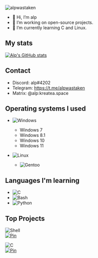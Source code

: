 <p align="left"> <img src="https://komarev.com/ghpvc/?username=alpwastaken&label=Profile%20views&color=ff0000&style=flat-square" alt="alpwastaken" /></p>

- 👋 Hi, I’m alp
- 👀 I’m working on open-source projects.
- 🌱 I’m currently learning C and Linux.

## My stats
[![Alp's GitHub stats](https://github-readme-stats.vercel.app/api?username=alpwastaken)](https://github.com/anuraghazra/github-readme-stats)

## Contact
* Discord: alp#4202
* Telegram: https://t.me/alpwastaken
* Matrix: @alp:kreatea.space

## Operating systems I used
* ![Windows](https://img.shields.io/badge/Windows-informational?style=flat&logo=windows&logoColor=white)
  * Windows 7
  * Windows 8.1
  * Windows 10
  * Windows 11

* ![Linux](https://img.shields.io/badge/Linux-yellow?style=flat&logo=linux&logoColor=black)
  * ![Gentoo](https://img.shields.io/badge/Gentoo-blueviolet?style=flat&logo=gentoo&logoColor=white)

## Languages I'm learning
* ![C](https://img.shields.io/badge/C-blue?style=flat&logo=c&logoColor=white)
* ![Bash](https://img.shields.io/badge/Bash-121011?style=flat&logo=gnu-bash&logoColor=white)
* ![Python](https://img.shields.io/badge/Python%20-%2314354C.svg?logo=python&logoColor=white)

## Top Projects
![Shell](https://camroku.tech/badge/sh.svg)<br/>
[![Pin](https://github-readme-stats.vercel.app/api/pin/?username=alplinux&hide_border=true&theme=apprentice&repo=apm)](https://github.com/alplinux/apm)

![C](https://camroku.tech/badge/other.svg)<br/>
[![Pin](https://github-readme-stats.vercel.app/api/pin/?username=alpwastaken&hide_border=true&theme=apprentice&repo=cagansplace)](https://github.com/alpwastaken/cagansplace)
<!---
iAlq/iAlq is a ✨ special ✨ repository because its `README.md` (this file) appears on your GitHub profile.
You can click the Preview link to take a look at your changes.
--->

